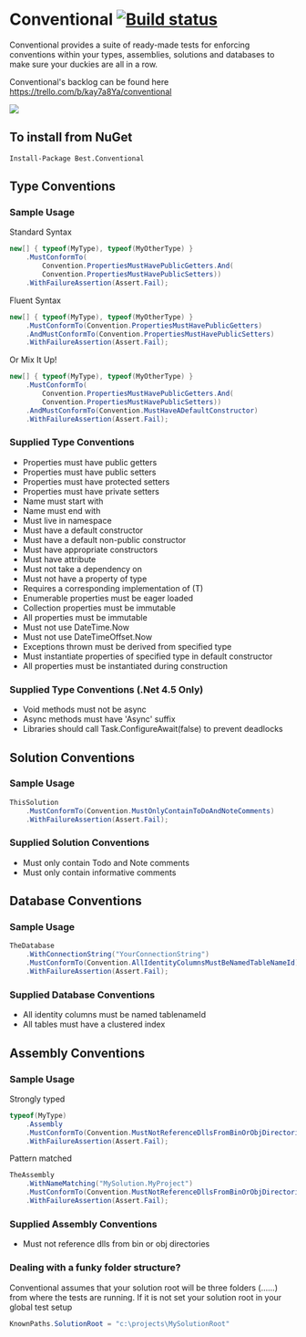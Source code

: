 Conventional [![Build status](https://ci.appveyor.com/api/projects/status/b34y026n60v9oe16?svg=true)](https://ci.appveyor.com/project/andrewabest/conventional)
============

Conventional provides a suite of ready-made tests for enforcing conventions within your types, assemblies, solutions and databases to make sure your duckies are all in a row.

Conventional's backlog can be found here https://trello.com/b/kay7a8Ya/conventional

![](https://raw.github.com/andrewabest/Conventional/master/duck.png)

## To install from NuGet

    Install-Package Best.Conventional

## Type Conventions

### Sample Usage

Standard Syntax
```c#
new[] { typeof(MyType), typeof(MyOtherType) }
    .MustConformTo(
        Convention.PropertiesMustHavePublicGetters.And(
        Convention.PropertiesMustHavePublicSetters))
    .WithFailureAssertion(Assert.Fail);
```

Fluent Syntax
```c#
new[] { typeof(MyType), typeof(MyOtherType) }
    .MustConformTo(Convention.PropertiesMustHavePublicGetters)
    .AndMustConformTo(Convention.PropertiesMustHavePublicSetters)
    .WithFailureAssertion(Assert.Fail);
```

Or Mix It Up!
```c#
new[] { typeof(MyType), typeof(MyOtherType) }
    .MustConformTo(
        Convention.PropertiesMustHavePublicGetters.And(
        Convention.PropertiesMustHavePublicSetters))
    .AndMustConformTo(Convention.MustHaveADefaultConstructor)
    .WithFailureAssertion(Assert.Fail);
```

### Supplied Type Conventions

- Properties must have public getters
- Properties must have public setters
- Properties must have protected setters
- Properties must have private setters
- Name must start with
- Name must end with
- Must live in namespace
- Must have a default constructor
- Must have a default non-public constructor
- Must have appropriate constructors
- Must have attribute
- Must not take a dependency on
- Must not have a property of type
- Requires a corresponding implementation of (T)
- Enumerable properties must be eager loaded
- Collection properties must be immutable
- All properties must be immutable
- Must not use DateTime.Now
- Must not use DateTimeOffset.Now
- Exceptions thrown must be derived from specified type
- Must instantiate properties of specified type in default constructor
- All properties must be instantiated during construction

### Supplied Type Conventions (.Net 4.5 Only)

- Void methods must not be async
- Async methods must have 'Async' suffix
- Libraries should call Task.ConfigureAwait(false) to prevent deadlocks

## Solution Conventions

### Sample Usage

```c#
ThisSolution
    .MustConformTo(Convention.MustOnlyContainToDoAndNoteComments)
    .WithFailureAssertion(Assert.Fail);
```

### Supplied Solution Conventions

- Must only contain Todo and Note comments
- Must only contain informative comments

## Database Conventions

### Sample Usage

```c#
TheDatabase
    .WithConnectionString("YourConnectionString")
    .MustConformTo(Convention.AllIdentityColumnsMustBeNamedTableNameId)
    .WithFailureAssertion(Assert.Fail);
```

### Supplied Database Conventions

- All identity columns must be named tablenameId
- All tables must have a clustered index

## Assembly Conventions

### Sample Usage

Strongly typed
```c#
typeof(MyType)
	.Assembly
	.MustConformTo(Convention.MustNotReferenceDllsFromBinOrObjDirectories)
    .WithFailureAssertion(Assert.Fail);
```

Pattern matched
```c#
TheAssembly
	.WithNameMatching("MySolution.MyProject")
	.MustConformTo(Convention.MustNotReferenceDllsFromBinOrObjDirectories)
    .WithFailureAssertion(Assert.Fail);
```

### Supplied Assembly Conventions

- Must not reference dlls from bin or obj directories

### Dealing with a funky folder structure?

Conventional assumes that your solution root will be three folders (..\..\..\) from where the tests are running. If it is not set your solution root in your global test setup
```c#
KnownPaths.SolutionRoot = "c:\projects\MySolutionRoot"
```